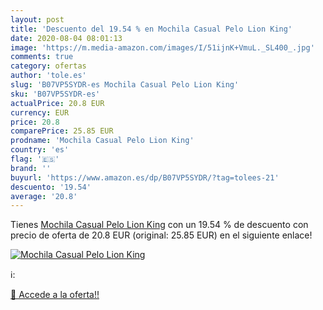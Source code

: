 ```yaml
---
layout: post
title: 'Descuento del 19.54 % en Mochila Casual Pelo Lion King'
date: 2020-08-04 08:01:13
image: 'https://m.media-amazon.com/images/I/51ijnK+VmuL._SL400_.jpg'
comments: true
category: ofertas
author: 'tole.es'
slug: 'B07VP5SYDR-es Mochila Casual Pelo Lion King'
sku: 'B07VP5SYDR-es'
actualPrice: 20.8 EUR
currency: EUR
price: 20.8
comparePrice: 25.85 EUR
prodname: 'Mochila Casual Pelo Lion King'
country: 'es'
flag: '🇪🇸'
brand: ''
buyurl: 'https://www.amazon.es/dp/B07VP5SYDR/?tag=tolees-21'
descuento: '19.54'
average: '20.8'
---
```


Tienes [Mochila Casual Pelo Lion King](https://www.amazon.es/dp/B07VP5SYDR/?tag=tolees-21) con un 19.54 % de descuento con precio de oferta de 20.8 EUR (original: 25.85 EUR) en el siguiente enlace!

[![Mochila Casual Pelo Lion King](https://m.media-amazon.com/images/I/51ijnK+VmuL._SL400_.jpg)](https://www.amazon.es/dp/B07VP5SYDR/?tag=tolees-21)

ℹ️:


[🛒 Accede a la oferta!!](https://www.amazon.es/dp/B07VP5SYDR/?tag=tolees-21)
